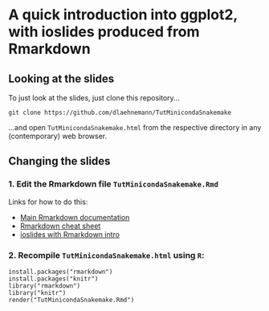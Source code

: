 # A quick introduction into ggplot2, with ioslides produced from Rmarkdown

## Looking at the slides

To just look at the slides, just clone this repository...
```
git clone https://github.com/dlaehnemann/TutMinicondaSnakemake
```
...and open `TutMinicondaSnakemake.html` from the respective directory in any (contemporary) web browser.

## Changing the slides

### 1. Edit the Rmarkdown file `TutMinicondaSnakemake.Rmd`

Links for how to do this:
* [Main Rmarkdown documentation](http://rmarkdown.rstudio.com/)
* [Rmarkdown cheat sheet](https://www.rstudio.com/wp-content/uploads/2016/03/rmarkdown-cheatsheet-2.0.pdf)
* [ioslides with Rmarkdown intro](http://rmarkdown.rstudio.com/ioslides_presentation_format.html)

### 2. Recompile `TutMinicondaSnakemake.html` using `R`:
```
install.packages("rmarkdown")
install.packages("knitr")
library("rmarkdown")
library("knitr")
render("TutMinicondaSnakemake.Rmd")
```
